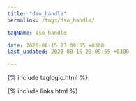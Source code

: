 ```yaml
---
title: "dso_handle"
permalink: /tags/dso_handle/

tagName: dso_handle

date: 2020-08-15 23:09:55 +0300
last_updated: 2020-08-15 23:09:55 +0300

---
```


{% include taglogic.html %}

{% include links.html %}
